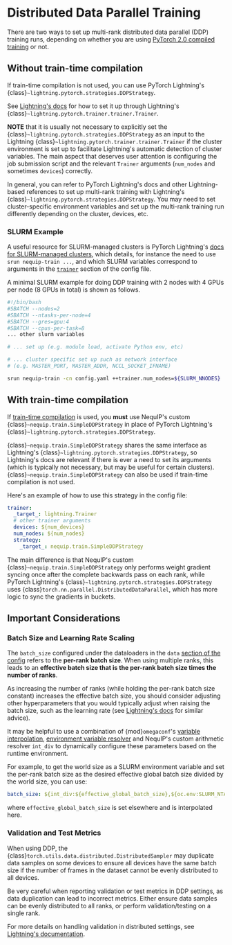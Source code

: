 # Distributed Data Parallel Training

There are two ways to set up multi-rank distributed data parallel (DDP) training runs, depending on whether you are using [PyTorch 2.0 compiled training](pt2_compilation.md) or not.

## Without train-time compilation

If train-time compilation is not used, you can use PyTorch Lightning's {class}`~lightning.pytorch.strategies.DDPStrategy`.

See [Lightning's docs](https://lightning.ai/docs/pytorch/stable/accelerators/gpu_intermediate.html#distributed-data-parallel) for how to set it up through Lightning's {class}`~lightning.pytorch.trainer.trainer.Trainer`.

**NOTE** that it is usually not necessary to explicitly set the {class}`~lightning.pytorch.strategies.DDPStrategy` as an input to the Lightning {class}`~lightning.pytorch.trainer.trainer.Trainer` if the cluster environment is set up to facilitate Lightning's automatic detection of cluster variables. The main aspect that deserves user attention is configuring the job submission script and the relevant `Trainer` arguments (`num_nodes` and sometimes `devices`) correctly.

In general, you can refer to PyTorch Lightning's docs and other Lightning-based references to set up multi-rank training with Lightning's {class}`~lightning.pytorch.strategies.DDPStrategy`. You may need to set cluster-specific environment variables and set up the multi-rank training run differently depending on the cluster, devices, etc.

### SLURM Example

A useful resource for SLURM-managed clusters is PyTorch Lightning's [docs for SLURM-managed clusters](https://lightning.ai/docs/pytorch/stable/clouds/cluster_advanced.html), which details, for instance the need to use `srun nequip-train ...`, and which SLURM variables correspond to arguments in the [`trainer`](../configuration/config.md#trainer) section of the config file.

A minimal SLURM example for doing DDP training with 2 nodes with 4 GPUs per node (8 GPUs in total) is shown as follows.

```bash
#!/bin/bash
#SBATCH --nodes=2
#SBATCH --ntasks-per-node=4
#SBATCH --gres=gpu:4
#SBATCH --cpus-per-task=8
... other slurm variables

# ... set up (e.g. module load, activate Python env, etc)

# ... cluster specific set up such as network interface
# (e.g. MASTER_PORT, MASTER_ADDR, NCCL_SOCKET_IFNAME)

srun nequip-train -cn config.yaml ++trainer.num_nodes=${SLURM_NNODES}
```

## With train-time compilation

If [train-time compilation](pt2_compilation.md) is used, you **must** use NequIP's custom {class}`~nequip.train.SimpleDDPStrategy` in place of PyTorch Lightning's {class}`~lightning.pytorch.strategies.DDPStrategy`.

{class}`~nequip.train.SimpleDDPStrategy` shares the same interface as Lightning's {class}`~lightning.pytorch.strategies.DDPStrategy`, so Lightning's docs are relevant if there is ever a need to set its arguments (which is typically not necessary, but may be useful for certain clusters). {class}`~nequip.train.SimpleDDPStrategy` can also be used if train-time compilation is not used.

Here's an example of how to use this strategy in the config file:

```yaml
trainer:
  _target_: lightning.Trainer
  # other trainer arguments
  devices: ${num_devices}
  num_nodes: ${num_nodes}
  strategy:
    _target_: nequip.train.SimpleDDPStrategy
```

The main difference is that NequIP's custom {class}`~nequip.train.SimpleDDPStrategy` only performs weight gradient syncing once after the complete backwards pass on each rank, while PyTorch Lightning's {class}`~lightning.pytorch.strategies.DDPStrategy` uses {class}`torch.nn.parallel.DistributedDataParallel`, which has more logic to sync the gradients in buckets.

## Important Considerations

### Batch Size and Learning Rate Scaling

The `batch_size` configured under the dataloaders in the `data` [section of the config](../configuration/config.md#data) refers to the **per-rank batch size**. When using multiple ranks, this leads to an **effective batch size that is the per-rank batch size times the number of ranks**.

As increasing the number of ranks (while holding the per-rank batch size constant) increases the effective batch size, you should consider adjusting other hyperparameters that you would typically adjust when raising the batch size, such as the learning rate (see [Lightning's docs](https://lightning.ai/docs/pytorch/stable/accelerators/gpu_faq.html#how-should-i-adjust-the-learning-rate-when-using-multiple-devices) for similar advice).

It may be helpful to use a combination of {mod}`omegaconf`'s [variable interpolation](https://omegaconf.readthedocs.io/en/latest/usage.html#variable-interpolation), [environment variable resolver](https://omegaconf.readthedocs.io/en/latest/custom_resolvers.html#oc-env) and NequIP's custom arithmetic resolver `int_div` to dynamically configure these parameters based on the runtime environment.

For example, to get the world size as a SLURM environment variable and set the per-rank batch size as the desired effective global batch size divided by the world size, you can use:

```yaml
batch_size: ${int_div:${effective_global_batch_size},${oc.env:SLURM_NTASKS}}
```

where `effective_global_batch_size` is set elsewhere and is interpolated here.

### Validation and Test Metrics

When using DDP, the {class}`torch.utils.data.distributed.DistributedSampler` may duplicate data samples on some devices to ensure all devices have the same batch size if the number of frames in the dataset cannot be evenly distributed to all devices.

Be very careful when reporting validation or test metrics in DDP settings, as data duplication can lead to incorrect metrics. Either ensure data samples can be evenly distributed to all ranks, or perform validation/testing on a single rank.

For more details on handling validation in distributed settings, see [Lightning's documentation](https://lightning.ai/docs/pytorch/stable/common/lightning_module.html#test-loop).
